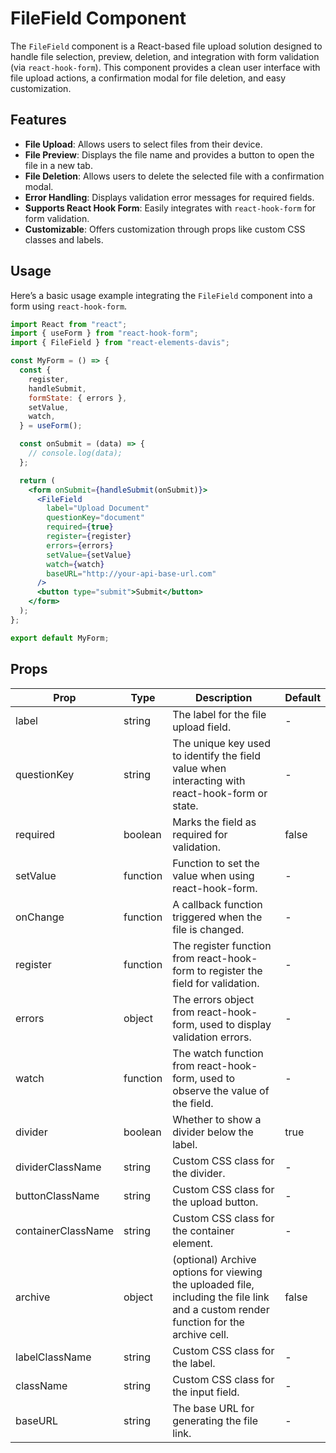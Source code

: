 # FileField Component

The `FileField` component is a React-based file upload solution designed to handle file selection, preview, deletion, and integration with form validation (via `react-hook-form`). This component provides a clean user interface with file upload actions, a confirmation modal for file deletion, and easy customization.

## Features

- **File Upload**: Allows users to select files from their device.
- **File Preview**: Displays the file name and provides a button to open the file in a new tab.
- **File Deletion**: Allows users to delete the selected file with a confirmation modal.
- **Error Handling**: Displays validation error messages for required fields.
- **Supports React Hook Form**: Easily integrates with `react-hook-form` for form validation.
- **Customizable**: Offers customization through props like custom CSS classes and labels.

## Usage

Here’s a basic usage example integrating the `FileField` component into a form using `react-hook-form`.

```jsx
import React from "react";
import { useForm } from "react-hook-form";
import { FileField } from "react-elements-davis";

const MyForm = () => {
  const {
    register,
    handleSubmit,
    formState: { errors },
    setValue,
    watch,
  } = useForm();

  const onSubmit = (data) => {
    // console.log(data);
  };

  return (
    <form onSubmit={handleSubmit(onSubmit)}>
      <FileField
        label="Upload Document"
        questionKey="document"
        required={true}
        register={register}
        errors={errors}
        setValue={setValue}
        watch={watch}
        baseURL="http://your-api-base-url.com"
      />
      <button type="submit">Submit</button>
    </form>
  );
};

export default MyForm;
```

## Props

| Prop               | Type     | Description                                                                                                                          | Default |
| ------------------ | -------- | ------------------------------------------------------------------------------------------------------------------------------------ | ------- |
| label              | string   | The label for the file upload field.                                                                                                 | -       |
| questionKey        | string   | The unique key used to identify the field value when interacting with react-hook-form or state.                                      | -       |
| required           | boolean  | Marks the field as required for validation.                                                                                          | false   |
| setValue           | function | Function to set the value when using react-hook-form.                                                                                | -       |
| onChange           | function | A callback function triggered when the file is changed.                                                                              | -       |
| register           | function | The register function from react-hook-form to register the field for validation.                                                     | -       |
| errors             | object   | The errors object from react-hook-form, used to display validation errors.                                                           | -       |
| watch              | function | The watch function from react-hook-form, used to observe the value of the field.                                                     | -       |
| divider            | boolean  | Whether to show a divider below the label.                                                                                           | true    |
| dividerClassName   | string   | Custom CSS class for the divider.                                                                                                    | -       |
| buttonClassName    | string   | Custom CSS class for the upload button.                                                                                              | -       |
| containerClassName | string   | Custom CSS class for the container element.                                                                                          | -       |
| archive            | object   | (optional) Archive options for viewing the uploaded file, including the file link and a custom render function for the archive cell. | false   |
| labelClassName     | string   | Custom CSS class for the label.                                                                                                      | -       |
| className          | string   | Custom CSS class for the input field.                                                                                                | -       |
| baseURL            | string   | The base URL for generating the file link.                                                                                           | -       |
